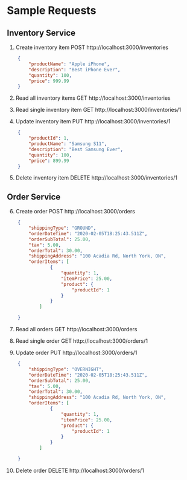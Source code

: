 # Sample Requests

## Inventory Service
1. Create inventory item
   POST http://localhost:3000/inventories
```json
	{
		"productName": "Apple iPhone",
		"description": "Best iPhone Ever",
		"quantity": 100,
		"price": 999.99
	}
```
2. Read all inventory items
   GET http://localhost:3000/inventories
   
3. Read single inventory item
   GET http://localhost:3000/inventories/1
	
4. Update inventory item
   PUT http://localhost:3000/inventories/1
```json
	{
		"productId": 1,
		"productName": "Samsung S11",
		"description": "Best Samsung Ever",
		"quantity": 100,
		"price": 899.99
	}
```

5. Delete inventory item
   DELETE http://localhost:3000/inventories/1
 
 
 ## Order Service
	
6. Create order
   POST http://localhost:3000/orders
```json
	{
		"shippingType": "GROUND",
		"orderDateTime": "2020-02-05T18:25:43.511Z",
		"orderSubTotal": 25.00,
		"tax": 5.00,
		"orderTotal": 30.00,
		"shippingAddress": "100 Acadia Rd, North York, ON",
		"orderItems": [
				{
					"quantity": 1,
					"itemPrice": 25.00,
					"product": {
						"productId": 1
					}
				}
			]

	}
```

7. Read all orders
   GET http://localhost:3000/orders
   
8. Read single order
   GET http://localhost:3000/orders/1
	
9. Update order
   PUT http://localhost:3000/orders/1
```json
	{
		"shippingType": "OVERNIGHT",
		"orderDateTime": "2020-02-05T18:25:43.511Z",
		"orderSubTotal": 25.00,
		"tax": 5.00,
		"orderTotal": 30.00,
		"shippingAddress": "100 Acadia Rd, North York, ON",
		"orderItems": [
				{
					"quantity": 1,
					"itemPrice": 25.00,
					"product": {
						"productId": 1
					}
				}
			]

	}	 
```

10. Delete order
    DELETE http://localhost:3000/orders/1

